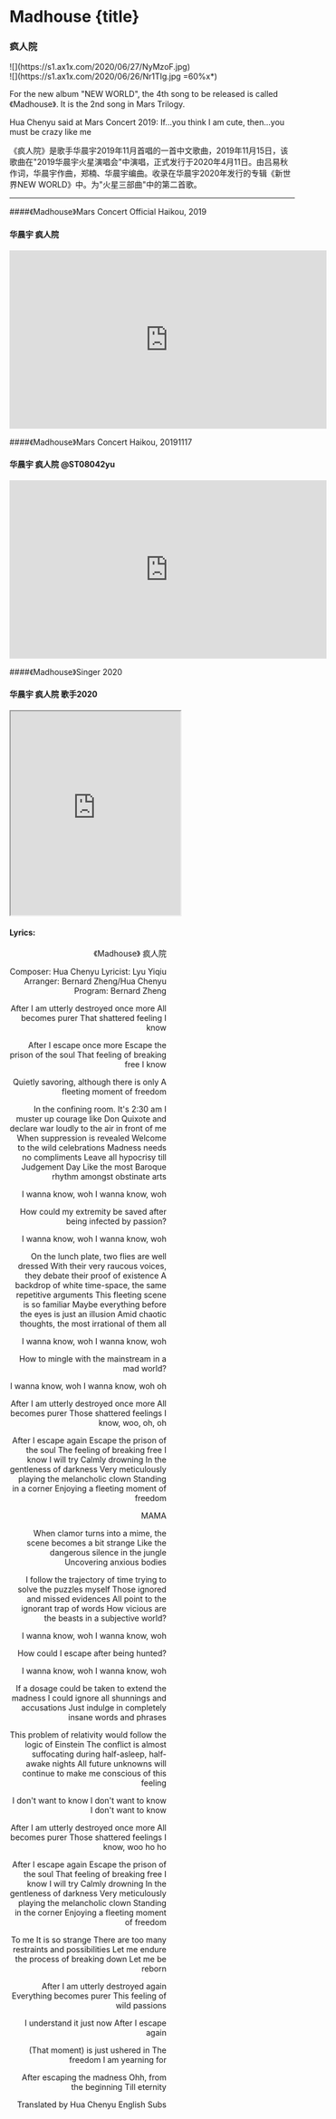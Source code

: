 # Madhouse {title}
### 疯人院

<div class="background" markdown="1">
![](https://s1.ax1x.com/2020/06/27/NyMzoF.jpg)
</div>

<div class="center shadow" markdown="1">
![](https://s1.ax1x.com/2020/06/26/Nr1TIg.jpg =60%x*)
</div>

For the new album "NEW WORLD", the 4th song to be released is called 《Madhouse》. It is the 2nd song in Mars Trilogy.

Hua Chenyu said at Mars Concert 2019: If...you think I am cute, then...you must be crazy like me

《疯人院》是歌手华晨宇2019年11月首唱的一首中文歌曲，2019年11月15日，该歌曲在"2019华晨宇火星演唱会"中演唱，正式发行于2020年4月11日。由吕易秋作词，华晨宇作曲，郑楠、华晨宇编曲。收录在华晨宇2020年发行的专辑《新世界NEW WORLD》中。为"火星三部曲"中的第二首歌。

---------------------------------

####《Madhouse》Mars Concert Official Haikou, 2019
#### 华晨宇 疯人院

<iframe width="560" height="315" src="https://www.youtube.com/embed/guz3cQ_o1Vs" frameborder="0" allow="accelerometer; autoplay; encrypted-media; gyroscope; picture-in-picture" allowfullscreen></iframe>

####《Madhouse》Mars Concert Haikou, 20191117
#### 华晨宇 疯人院 @ST08042yu 

<iframe width="560" height="315" src="https://www.youtube.com/embed/4xEU2tSzQB8" frameborder="0" allow="accelerometer; autoplay; encrypted-media; gyroscope; picture-in-picture" allowfullscreen></iframe>

####《Madhouse》Singer 2020
#### 华晨宇 疯人院 歌手2020

<iframe allowfullscreen height=360 src="https://rio6.github.io/Subtube?v=D5Y2bB8VdAU&subtitle-English=https://dl.dropboxusercontent.com/s/fgifkvmcv6md2mj/Singer%202020%20EP10%20%20MadHouse%20.srt"></iframe>


#### Lyrics:
<div class="box">
<div class="lyrics" style="width: 55%; text-align: right">
《Madhouse》
   疯人院

Composer: Hua Chenyu
Lyricist: Lyu Yiqiu
Arranger: Bernard Zheng/Hua Chenyu
Program: Bernard Zheng

After I am utterly destroyed once more
All becomes purer
That shattered feeling
I know

After I escape once more
Escape the prison of the soul
That feeling of breaking free
I know

Quietly savoring, although there is only
A fleeting moment of freedom

In the confining room. It's 2:30 am
I muster up courage like Don Quixote
and declare war loudly to the air in front of me
When suppression is revealed
Welcome to the wild celebrations
Madness needs no compliments
Leave all hypocrisy till Judgement Day
Like the most Baroque rhythm amongst obstinate arts

I wanna know, woh
I wanna know, woh

How could my extremity be saved after being infected by passion?

I wanna know, woh
I wanna know, woh

On the lunch plate, two flies are well dressed
With their very raucous voices, they debate their proof of existence
A backdrop of white time-space, the same repetitive arguments
This fleeting scene is so familiar
Maybe everything before the eyes is just an illusion
Amid chaotic thoughts, the most irrational of them all

I wanna know, woh
I wanna know, woh

How to mingle with the mainstream in a mad world?

I wanna know, woh
I wanna know, woh oh

After I am utterly destroyed once more
All becomes purer
Those shattered feelings
I know, woo, oh, oh

After I escape again
Escape the prison of the soul
The feeling of breaking free
I know
I will try
Calmly drowning
In the gentleness of darkness
Very meticulously playing the melancholic clown
Standing in a corner
Enjoying a fleeting moment of freedom

MAMA

When clamor turns into a mime, the scene becomes a bit strange
Like the dangerous silence in the jungle
Uncovering anxious bodies

I follow the trajectory of time trying to solve the puzzles myself
Those ignored and missed evidences
All point to the ignorant trap of words
How vicious are the beasts in a subjective world?

I wanna know, woh
I wanna know, woh

How could I escape after being hunted?

I wanna know, woh
I wanna know, woh

If a dosage could be taken to extend the madness
I could ignore all shunnings and accusations
Just indulge in completely insane words and phrases

This problem of relativity would follow the logic of Einstein
The conflict is almost suffocating during half-asleep, half-awake nights
All future unknowns will continue to make me conscious of this feeling

I don't want to know
I don't want to know
I don't want to know

After I am utterly destroyed once more
All becomes purer
Those shattered feelings
I know, woo ho ho

After I escape again
Escape the prison of the soul
That feeling of breaking free
I know
I will try
Calmly drowning
In the gentleness of darkness
Very meticulously playing the melancholic clown
Standing in the corner
Enjoying a fleeting moment of freedom

To me
It is so strange
There are too many restraints and possibilities
Let me endure the process of breaking down
Let me be reborn

After I am utterly destroyed again
Everything becomes purer
This feeling of wild passions

I understand it just now
After I escape again

(That moment) is just ushered in
The freedom I am yearning for

After escaping the madness
Ohh, from the beginning
Till eternity

Translated by Hua Chenyu English Subs
</div>